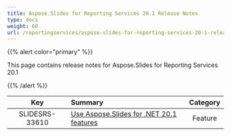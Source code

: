 ```yaml
---
title: Aspose.Slides for Reporting Services 20.1 Release Notes
type: docs
weight: 60
url: /reportingservices/aspose-slides-for-reporting-services-20-1-release-notes/
---
```


{{% alert color="primary" %}} 

This page contains release notes for Aspose.Slides for Reporting Services 20.1

{{% /alert %}} 

|**Key** |**Summary** |**Category** |
| :-: | :- | :-: |
|SLIDESRS-33610|[Use Aspose.Slides for .NET 20.1 features](/slides/net/aspose-slides-for-net-20-1-release-notes/)|Feature|


